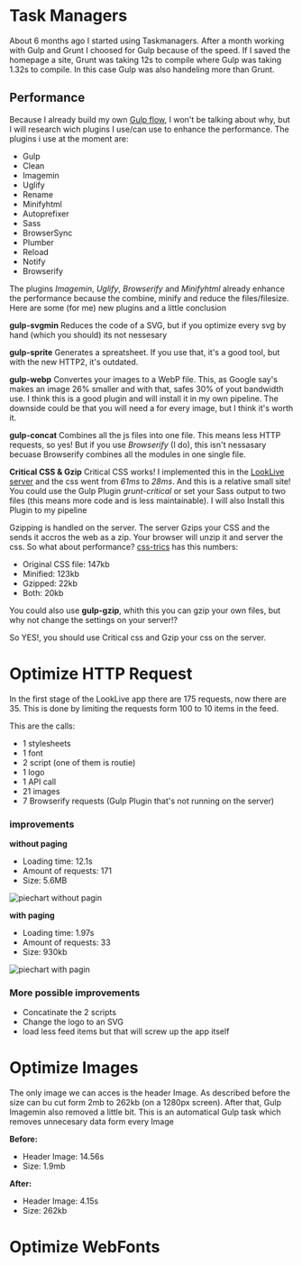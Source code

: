 # Task Managers
About 6 months ago I started using Taskmanagers. After a month working with Gulp and Grunt I choosed for Gulp because of the speed. If I saved the homepage a site, Grunt was taking 12s to compile where Gulp was taking 1.32s to compile. In this case Gulp was also handeling more than Grunt. 

## Performance 
Because I already build my own [Gulp flow](https://github.com/MartijnNieuwenhuizen/cobalt), I won't be talking about why, but I will research wich plugins I use/can use to enhance the performance.
The plugins i use at the moment are:

* Gulp
* Clean
* Imagemin
* Uglify
* Rename
* Minifyhtml
* Autoprefixer
* Sass
* BrowserSync
* Plumber
* Reload
* Notify
* Browserify

The plugins *Imagemin*, *Uglify*, *Browserify* and *Minifyhtml* already enhance the performance because the combine, minify and reduce the files/filesize. 
Here are some (for me) new plugins and a little conclusion

**gulp-svgmin**
Reduces the code of a SVG, but if you optimize every svg by hand (which you should) its not nessesary

**gulp-sprite**
Generates a spreatsheet. If you use that, it's a good tool, but with the new HTTP2, it's outdated.

**gulp-webp**
Convertes your images to a WebP file. This, as Google say's makes an image 26% smaller and with that, safes 30% of yout bandwidth use. 
I think this is a good plugin and will install it in my own pipeline. 
The downside could be that you will need a <picture> for every image, but I think it's worth it.

**gulp-concat**
Combines all the js files into one file. This means less HTTP requests, so yes! But if you use *Browserify* (I do), this isn't nessasary becuase Browserify combines all the modules in one single file. 

**Critical CSS & Gzip**
Critical CSS works! I implemented this in the [LookLive server](https://github.com/MartijnNieuwenhuizen/looklive-server/tree/student/martijn) and the css went from *61ms* to *28ms*. And this is a relative small site!
You could use the Gulp Plugin *grunt-critical* or set your Sass output to two files (this means more code and is less maintainable). I will also Install this Plugin to my pipeline

Gzipping is handled on the server. The server Gzips your CSS and the sends it accros the web as a zip. Your browser will unzip it and server the css. 
So what about performance? [css-trics](https://css-tricks.com/the-difference-between-minification-and-gzipping/) has this numbers:

* Original CSS file: 147kb
* Minified: 123kb
* Gzipped: 22kb
* Both: 20kb

You could also use **gulp-gzip**, whith this you can gzip your own files, but why not change the settings on your server!?

So YES!, you should use Critical css and Gzip your css on the server.

# Optimize HTTP Request
In the first stage of the LookLive app there are 175 requests, now there are 35. This is done by limiting the requests form 100 to 10 items in the feed. 

This are the calls:
* 1 stylesheets
* 1 font
* 2 script (one of them is routie)
* 1 logo
* 1 API call
* 21 images
* 7 Browserify requests (Gulp Plugin that's not running on the server)

### improvements
**without paging**
* Loading time: 12.1s
* Amount of requests: 171
* Size: 5.6MB

![piechart without pagin](https://github.com/MartijnNieuwenhuizen/looklive-server/blob/student/martijn/public/images/without-paging.png "piechart without pagin")

**with paging**
* Loading time: 1.97s
* Amount of requests: 33
* Size: 930kb

![piechart with pagin](https://github.com/MartijnNieuwenhuizen/looklive-server/blob/student/martijn/public/images/with-paging.png "piechart with pagin")

### More possible improvements
* Concatinate the 2 scripts
* Change the logo to an SVG
* load less feed items but that will screw up the app itself


# Optimize Images
The only image we can acces is the header Image. As described before the size can bu cut form 2mb to 262kb (on a 1280px screen). After that, Gulp Imagemin also removed a little bit. This is an automatical Gulp task which removes unnecesary data form every Image

**Before:**
* Header Image: 14.56s
* Size: 1.9mb

**After:**
* Header Image: 4.15s
* Size: 262kb

# Optimize WebFonts




